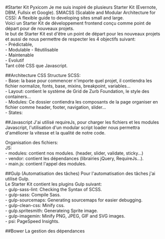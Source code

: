 #Starter Kit Pyxicom 
Je me suis inspiré de plusieurs Starter Kit (Evernote, DBM, Fullsix et Google).
SMACSS (Scalable and Modular Architecture for CSS): A flexible guide to developing sites small and large.<br>
Voici un Starter Kit de développement frontend conçu comme point de départ pour de nouveaux projets.<br>
le but de Starter Kit est d'être un point de départ pour les nouveaux projets et aussi de nous permettre de respecter les 4 objectifs 
suivant:<br>
    - Prédictable,<br>
    - Modulable - Réutilisable<br>
    - Maintenable<br>
    - Evolutif<br>
Tant côté CSS que Javascript.<br>

##Architecture CSS 
Structure SCSS: <br>
    - Base: la base pour commencer n'importe quel projet, il contiendra les fichier normalize, fonts, base, mixins, breakpoint, variables...<br>
    - Layout: contient le système de Grid de Zurb Foundation, le style des containers...<br>
    - Modules: Ce dossier contiendra les composants de la page organiser en fichier comme header, footer, navigation, slider...<br>
    - States: <br>

##Javascript
J'ai utilisé requireJs, pour charger les fichiers et les modules Javascript, l'utilisation d'un modular script loader nous permettra 
d'améliorer la vitesse et la qualité de notre code. <br>

Organisation des fichiers:<br>
JS:<br>
    - modules: contient nos modules. (header, slider, validate, sticky...)<br>
    - vendor: contient les dépendances (librairies jQuery, RequireJs...).<br>
    - main.js: contient l'appel des modules.<br>

##Gulp (Automatisation des tâches)
Pour l'automatisation des tâches j'ai utilisé Gulp.<br>
Le Starter Kit contient les plugins Gulp suivant:<br>
    - gulp-sass-lint: Checking the Syntax of SCSS.<br>
    - gulp-sass: Compile Sass.<br>
    - gulp-sourcemaps: Generating sourcemaps for easier debugging.<br>
    - gulp-clean-css: Minify css.<br>
    - gulp.spritesmith: Generateing Sprite image.<br>
    - gulp-imagemin: Minify PNG, JPEG, GIF and SVG images.<br>
    - psi: PageSpeed Insights.<br>

##Bower
La gestion des dépendances